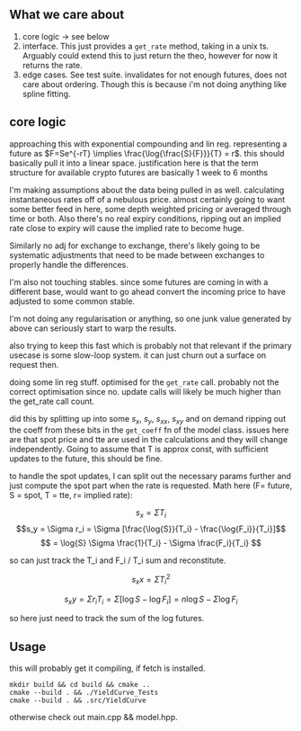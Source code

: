 ## What we care about
1. core logic -> see below
2. interface. This just provides a `get_rate` method, taking in a unix ts. Arguably could extend this to just return the theo, however for now it returns the rate.
3. edge cases. See test suite. invalidates for not enough futures, does not care about ordering. Though this is because i'm not doing anything like spline fitting.

## core logic

approaching this with exponential compounding and lin reg. representing a future as $F=Se^{-rT} \implies \frac{\log{\frac{S}{F}}}{T} = r$. this should basically pull it into a linear space. justification here is that the term structure for available crypto futures are basically 1 week to 6 months

I'm making assumptions about the data being pulled in as well. calculating instantaneous rates off of a nebulous price. almost certainly going to want some better feed in here, some depth weighted pricing or averaged through time or both. Also there's no real expiry conditions, ripping out an implied rate close to expiry will cause the implied rate to become huge. 

Similarly no adj for exchange to exchange, there's likely going to be systematic adjustments that need to be made between exchanges to properly handle the differences.

I'm also not touching stables. since some futures are coming in with a different base, would want to go ahead convert the incoming price to have adjusted to some common stable.

I'm not doing any regularisation or anything, so one junk value generated by above can seriously start to warp the results.

also trying to keep this fast which is probably not that relevant if the primary usecase is some slow-loop system. it can just churn out a surface on request then.

doing some lin reg stuff. optimised for the `get_rate` call. probably not the correct optimisation since no. update calls will likely be much higher than the get_rate call count.

did this by splitting up into some $s_x$, $s_y$, $s_{xx}$, $s_{xy}$ and on demand ripping out the coeff from these bits in the `get_coeff` fn of the model class. issues here are that spot price and tte are used in the calculations and they will change independently. Going to assume that T is approx const, with sufficient updates to the future, this should be fine.

to handle the spot updates, I can split out the necessary params further and just compute the spot part when the rate is requested. Math here (F= future, S = spot, T = tte, r= implied rate):


$$s_x = \Sigma T_i$$
$$s_y = \Sigma r_i = \Sigma [\frac{\log{S}}{T_i} - \frac{\log{F_i}}{T_i}]$$
$$ = \log{S} \Sigma \frac{1}{T_i} - \Sigma \frac{F_i}{T_i} $$

so can just track the T_i and F_i / T_i sum and reconstitute.

$$s_xx = \Sigma T_i^2$$

$$s_xy = \Sigma r_i T_i = \Sigma [ \log{S} - \log{F_i} ] = n \log{S} - \Sigma \log{F_i} $$

so here just need to track the sum of the log futures.

## Usage

this will probably get it compiling, if fetch is installed.

    mkdir build && cd build && cmake ..
    cmake --build . && ./YieldCurve_Tests
    cmake --build . && .src/YieldCurve

otherwise check out main.cpp && model.hpp.
